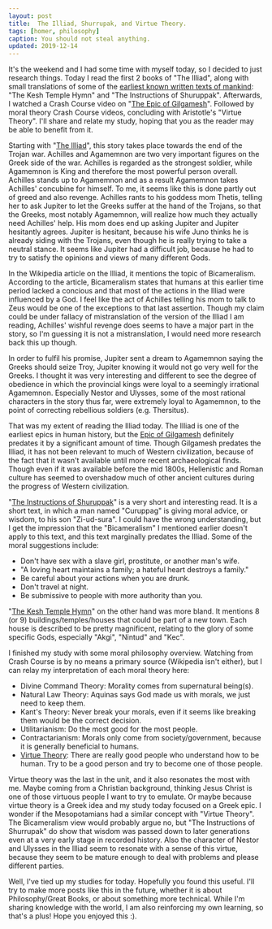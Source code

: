 ```yaml
---
layout: post
title:  The Illiad, Shurrupak, and Virtue Theory.
tags: [homer, philosophy]
caption: You should not steal anything.
updated: 2019-12-14
---
```

It's the weekend and I had some time with myself today, so I decided to just
research things. Today I read the first 2 books of "The Illiad", along with
small translations of some of the [earliest known written texts of
mankind](https://www.history.com/news/what-is-the-oldest-known-piece-of-literature):
"The Kesh Temple Hymn" and "The Instructions of Shuruppak". Afterwards, I
watched a Crash Course video on "[The Epic of
Gilgamesh](https://www.youtube.com/watch?v=sWppk7-Mti4)". Followed by moral
theory Crash Course videos, concluding with Aristotle's "Virtue Theory". I'll
share and relate my study, hoping that you as the reader may be able to benefit
from it.

Starting with "[The Illiad](https://en.wikipedia.org/w/index.php?title=Iliad)",
this story takes place towards the end of the Trojan war. Achilles and
Agamemnon are two very important figures on the Greek side of the war. Achilles
is regarded as the strongest soldier, while Agamemnon is King and therefore the
most powerful person overall. Achilles stands up to Agamemnon and as a result
Agamemnon takes Achilles' concubine for himself. To me, it seems like this is
done partly out of greed and also revenge. Achilles rants to his goddess mom
Thetis, telling her to ask Jupiter to let the Greeks suffer at the hand of the
Trojans, so that the Greeks, most notably Agamemnon, will realize how much they
actually need Achilles' help. His mom does end up asking Jupiter and Jupiter
hesitantly agrees. Jupiter is hesitant, because his wife Juno thinks he is
already siding with the Trojans, even though he is really trying to take a
neutral stance. It seems like Jupiter had a difficult job, because he had to
try to satisfy the opinions and views of many different Gods.

In the Wikipedia article on the Illiad, it mentions the topic of Bicameralism.
According to the article, Bicameralism states that humans at this earlier time
period lacked a concious and that most of the actions in the Illiad were
influenced by a God. I feel like the act of Achilles telling his mom to talk to
Zeus would be one of the exceptions to that last assertion. Though my claim
could be under fallacy of mistranslation of the version of the Illiad I am
reading, Achilles' wishful revenge does seems to have a major part in the
story, so I'm guessing it is not a mistranslation, I would need more research
back this up though.

In order to fulfil his promise, Jupiter sent a dream to Agamemnon saying the
Greeks should seize Troy, Jupiter knowing it would not go very well for the
Greeks. I thought it was very interesting and different to see the degree of
obedience in which the provincial kings were loyal to a seemingly irrational
Agamemnon. Especially Nestor and Ulysses, some of the most rational characters
in the story thus far, were extremely loyal to Agamemnon, to the point of
correcting rebellious soldiers (e.g. Thersitus).

That was my extent of reading the Illiad today. The Illiad is one of the
earliest epics in human history, but the [Epic of
Gilgamesh](https://en.wikipedia.org/w/index.php?title=Iliad) definitely
predates it by a significant amount of time. Though Gilgamesh predates the
Illiad, it has not been relevant to much of Western civilization, because of
the fact that it wasn't available until more recent archaeological finds.
Though even if it was available before the mid 1800s, Hellenistic and Roman
culture has seemed to overshadow much of other ancient cultures during the
progress of Western civilization.

"[The Instructions of
Shuruppak](http://etcsl.orinst.ox.ac.uk/section5/tr561.htm)" is a very short
and interesting read. It is a short text, in which a man named "Curuppag" is
giving moral advice, or wisdom, to his son "Zi-ud-sura". I could have the wrong
understanding, but I get the impression that the "Bicameralism" I mentioned
earlier doesn't apply to this text, and this text marginally predates the
Illiad. Some of the moral suggestions include:

- Don't have sex with a slave girl, prostitute, or another man's wife.
- "A loving heart maintains a family; a hateful heart destroys a family."
- Be careful about your actions when you are drunk.
- Don't travel at night.
- Be submissive to people with more authority than you.

"[The Kesh Temple Hymn](http://etcsl.orinst.ox.ac.uk/section5/tr561.htm)" on
the other hand was more bland. It mentions 8 (or 9) buildings/temples/houses
that could be part of a new town. Each house is described to be pretty
magnificent, relating to the glory of some specific Gods, especially "Akgi",
"Nintud" and "Kec".

I finished my study with some moral philosophy overview. Watching from Crash
Course is by no means a primary source (Wikipedia isn't either), but I can
relay my interpretation of each moral theory here:

- Divine Command Theory: Morality comes from supernatural being(s).
- Natural Law Theory: Aquinas says God made us with morals, we just need to
  keep them.
- Kant's Theory: Never break your morals, even if it seems like breaking them
  would be the correct decision.
- Utilitarianism: Do the most good for the most people.
- Contractarianism: Morals only come from society/government, because it is
  generally beneficial to humans.
- [Virtue Theory](https://www.youtube.com/watch?v=PrvtOWEXDIQ): There are
  really good people who understand how to be human. Try to be a good person
  and try to become one of those people.

Virtue theory was the last in the unit, and it also resonates the most with me.
Maybe coming from a Christian background, thinking Jesus Christ is one of those
virtuous people I want to try to emulate. Or maybe because virtue theory is a
Greek idea and my study today focused on a Greek epic. I wonder if the
Mesopotamians had a similar concept with "Virtue Theory". The Bicameralism view
would probably argue no, but "The Instructions of Shurrupak" do show that
wisdom was passed down to later generations even at a very early stage in
recorded history. Also the character of Nestor and Ulysses in the Illiad seem
to resonate with a sense of this virtue, because they seem to be mature enough
to deal with problems and please different parties.

Well, I've tied up my studies for today. Hopefully you found this useful. I'll
try to make more posts like this in the future, whether it is about
Philosophy/Great Books, or about something more technical. While I'm sharing
knowledge with the world, I am also reinforcing my own learning, so that's a
plus! Hope you enjoyed this :).
